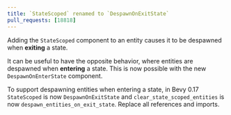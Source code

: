 ```yaml
---
title: `StateScoped` renamed to `DespawnOnExitState`
pull_requests: [18818]
---
```


Adding the `StateScoped` component to an entity causes it to be despawned when **exiting** a state.

It can be useful to have the opposite behavior, where entities are despawned when **entering** a state. This is now possible with the new `DespawnOnEnterState` component.

To support despawning entities when entering a state, in Bevy 0.17 `StateScoped` is now `DespawnOnExitState` and `clear_state_scoped_entities` is now `despawn_entities_on_exit_state`. Replace all references and imports.

